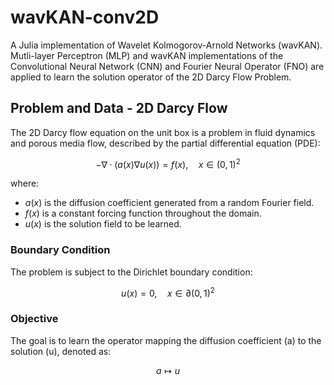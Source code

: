 # wavKAN-conv2D
A Julia implementation of Wavelet Kolmogorov-Arnold Networks (wavKAN).  Mutli-layer Perceptron (MLP) and wavKAN implementations of the Convolutional Neural Network (CNN) and Fourier Neural Operator (FNO) are applied to learn the solution operator of the 2D Darcy Flow Problem.

## Problem and Data - 2D Darcy Flow

The 2D Darcy flow equation on the unit box is a problem in fluid dynamics and porous media flow, described by the partial differential equation (PDE):

$$
-\nabla \cdot (a(x) \nabla u(x)) = f(x), \quad x \in (0,1)^2
$$

where:
- $a(x)$ is the diffusion coefficient generated from a random Fourier field.
- $f(x)$ is a constant forcing function throughout the domain.
- $u(x)$ is the solution field to be learned.

### Boundary Condition

The problem is subject to the Dirichlet boundary condition:

$$
u(x) = 0, \quad x \in \partial(0,1)^2
$$

### Objective

The goal is to learn the operator mapping the diffusion coefficient \(a\) to the solution \(u\), denoted as:

$$
a \mapsto u
$$
